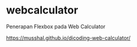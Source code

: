# webcalculator
Penerapan Flexbox pada Web Calculator

https://musshal.github.io/dicoding-web-calculator/
